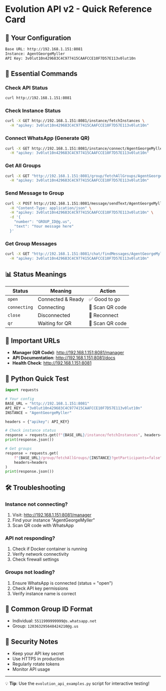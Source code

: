 # Evolution API v2 - Quick Reference Card

## 🔧 Your Configuration
```bash
Base URL: http://192.168.1.151:8081
Instance: AgentGeorgeMyller
API Key: 3v0lut10n429683C4C977415CAAFCCE10F7D57E113v0lut10n
```

## 🚀 Essential Commands

### Check API Status
```bash
curl http://192.168.1.151:8081
```

### Check Instance Status
```bash
curl -X GET http://192.168.1.151:8081/instance/fetchInstances \
  -H "apikey: 3v0lut10n429683C4C977415CAAFCCE10F7D57E113v0lut10n"
```

### Connect WhatsApp (Generate QR)
```bash
curl -X GET http://192.168.1.151:8081/instance/connect/AgentGeorgeMyller \
  -H "apikey: 3v0lut10n429683C4C977415CAAFCCE10F7D57E113v0lut10n"
```

### Get All Groups
```bash
curl -X GET "http://192.168.1.151:8081/group/fetchAllGroups/AgentGeorgeMyller?getParticipants=false" \
  -H "apikey: 3v0lut10n429683C4C977415CAAFCCE10F7D57E113v0lut10n"
```

### Send Message to Group
```bash
curl -X POST http://192.168.1.151:8081/message/sendText/AgentGeorgeMyller \
  -H "Content-Type: application/json" \
  -H "apikey: 3v0lut10n429683C4C977415CAAFCCE10F7D57E113v0lut10n" \
  -d '{
    "number": "GROUP_ID@g.us",
    "text": "Your message here"
  }'
```

### Get Group Messages
```bash
curl -X GET "http://192.168.1.151:8081/chat/findMessages/AgentGeorgeMyller?number=GROUP_ID@g.us&limit=10" \
  -H "apikey: 3v0lut10n429683C4C977415CAAFCCE10F7D57E113v0lut10n"
```

## 📊 Status Meanings

| Status | Meaning | Action |
|--------|---------|--------|
| `open` | Connected & Ready | ✅ Good to go |
| `connecting` | Connecting | 📱 Scan QR code |
| `close` | Disconnected | 🔄 Reconnect |
| `qr` | Waiting for QR | 📱 Scan QR code |

## 🔗 Important URLs

- **Manager (QR Code)**: http://192.168.1.151:8081/manager
- **API Documentation**: http://192.168.1.151:8081/docs
- **Health Check**: http://192.168.1.151:8081

## 🐍 Python Quick Test

```python
import requests

# Your config
BASE_URL = "http://192.168.1.151:8081"
API_KEY = "3v0lut10n429683C4C977415CAAFCCE10F7D57E113v0lut10n"
INSTANCE = "AgentGeorgeMyller"

headers = {"apikey": API_KEY}

# Check instance status
response = requests.get(f"{BASE_URL}/instance/fetchInstances", headers=headers)
print(response.json())

# Get groups
response = requests.get(
    f"{BASE_URL}/group/fetchAllGroups/{INSTANCE}?getParticipants=false", 
    headers=headers
)
print(response.json())
```

## 🛠️ Troubleshooting

### Instance not connecting?
1. Visit: http://192.168.1.151:8081/manager
2. Find your instance "AgentGeorgeMyller"
3. Scan QR code with WhatsApp

### API not responding?
1. Check if Docker container is running
2. Verify network connectivity
3. Check firewall settings

### Groups not loading?
1. Ensure WhatsApp is connected (status = "open")
2. Check API key permissions
3. Verify instance name is correct

## 📝 Common Group ID Format
- Individual: `5511999999999@s.whatsapp.net`
- Group: `120363295648424210@g.us`

## 🔐 Security Notes
- Keep your API key secret
- Use HTTPS in production
- Regularly rotate tokens
- Monitor API usage

---
💡 **Tip**: Use the `evolution_api_examples.py` script for interactive testing!
